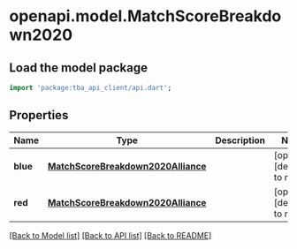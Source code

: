# openapi.model.MatchScoreBreakdown2020

## Load the model package

```dart
import 'package:tba_api_client/api.dart';
```

## Properties

| Name     | Type                                                                      | Description | Notes                       |
| -------- | ------------------------------------------------------------------------- | ----------- | --------------------------- |
| **blue** | [**MatchScoreBreakdown2020Alliance**](MatchScoreBreakdown2020Alliance.md) |             | [optional][default to null] |
| **red**  | [**MatchScoreBreakdown2020Alliance**](MatchScoreBreakdown2020Alliance.md) |             | [optional][default to null] |

[[Back to Model list]](../README.md#documentation-for-models) [[Back to API list]](../README.md#documentation-for-api-endpoints) [[Back to README]](../README.md)
